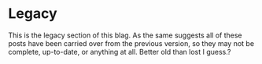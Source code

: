 # Legacy

This is the legacy section of this blag.
As the same suggests all of these posts have been carried over from the previous version, so they may not be complete, up-to-date, or anything at all.
Better old than lost I guess.?

